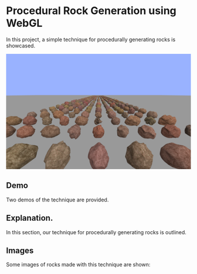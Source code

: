 # Procedural Rock Generation using WebGL

In this project, a simple technique for procedurally generating rocks is showcased.

![1000rocks](images/1000rocks.png)

## Demo

Two demos of the technique are provided.

## Explanation.

In this section, our technique for procedurally generating rocks is outlined.

## Images

Some images of rocks made with this technique are shown:




